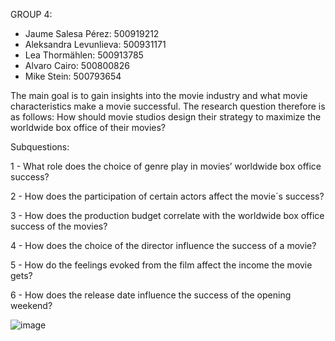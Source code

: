 GROUP 4:
  - Jaume Salesa Pérez: 500919212
  - Aleksandra Levunlieva: 500931171
  - Lea Thormählen: 500913785
  - Alvaro Cairo: 500800826
  - Mike Stein: 500793654

The main goal is to gain insights into the movie industry and what movie characteristics make a movie successful. 
The research question therefore is as follows: How should movie studios design their strategy to maximize the worldwide box office of their movies? 

Subquestions:

1 - What role does the choice of genre play in movies’ worldwide box office success? 

2 - How does the participation of certain actors affect the movie´s success? 

3 - How does the production budget correlate with the worldwide box office success of the movies? 

4 - How does the choice of the director influence the success of a movie? 

5 - How do the feelings evoked from the film affect the income the movie gets? 

6 - How does the release date influence the success of the opening weekend?




![image](https://github.com/alvaarro/DatabasemanagementGroup-4/assets/144010370/a491864c-6882-4d4c-a58c-f64bb4cd9cc0)





